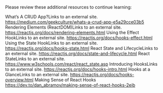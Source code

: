 Please review these additional resources to continue learning:

What’s A CRUD App?Links to an external site.
https://medium.com/geekculture/whats-a-crud-app-e5a29cce03b5
Rendering Elements (ReactDOM)Links to an external site.
https://reactjs.org/docs/rendering-elements.html
Using the Effect HookLinks to an external site.
https://reactjs.org/docs/hooks-effect.html
Using the State HookLinks to an external site.
https://reactjs.org/docs/hooks-state.html
React State and LifecycleLinks to an external site.
https://reactjs.org/docs/state-and-lifecycle.html
React StateLinks to an external site.
https://www.w3schools.com/react/react_state.asp
Introducing HooksLinks to an external site.
https://reactjs.org/docs/hooks-intro.html
Hooks at a GlanceLinks to an external site.
https://reactjs.org/docs/hooks-overview.html
Making Sense of React Hooks
https://dev.to/dan_abramov/making-sense-of-react-hooks-2eib

